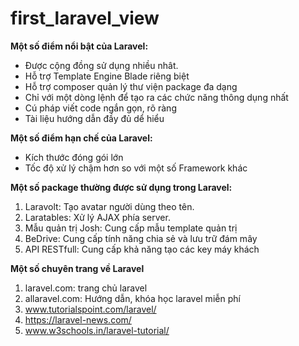 # first_laravel_view

**Một số điểm nổi bật của Laravel:**
- Được cộng đồng sử dụng nhiều nhât.
- Hỗ trợ Template Engine Blade riêng biệt
- Hỗ trợ composer quản lý thư viện package đa dạng 
- Chỉ với một dòng lệnh để tạo ra các chức năng thông dụng nhất
- Cú pháp viết code ngắn gọn, rõ ràng
- Tài liệu hướng dẫn đầy đủ dể hiểu

**Một số điểm hạn chế của Laravel:**
- Kích thước đóng gói lớn
- Tốc độ xử lý chậm hơn so với một số Framework khác

**Một số package thường được sử dụng trong Laravel:**
1. Laravolt: Tạo avatar người dùng theo tên.
2. Laratables: Xử lý AJAX phía server.
3. Mẫu quản trị Josh: Cung cấp mẫu template quản trị
4. BeDrive: Cung cấp tính năng chia sẻ và lưu trữ đám mây
5. API RESTfull: Cung cấp khả năng tạo các key máy khách

**Một số chuyên trang về Laravel**
1. laravel.com: trang chủ laravel
2. allaravel.com: Hướng dẫn, khóa học laravel miễn phí
3. www.tutorialspoint.com/laravel/
4. https://laravel-news.com/
5. www.w3schools.in/laravel-tutorial/



